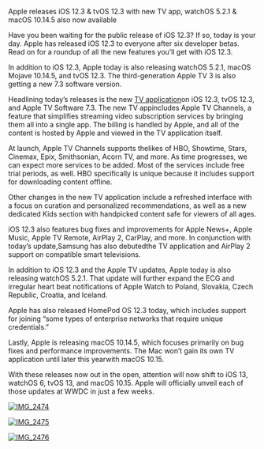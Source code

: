 Apple releases iOS 12.3 & tvOS 12.3 with new TV app, watchOS 5.2.1 & macOS 10.14.5 also now available



Have you been waiting for the public release of iOS 12.3? If so, today is your day. Apple has released iOS 12.3 to everyone after six developer betas. Read on for a roundup of all the new features you’ll get with iOS 12.3.

In addition to iOS 12.3, Apple today is also releasing watchOS 5.2.1, macOS Mojave 10.14.5, and tvOS 12.3. The third-generation Apple TV 3 is also getting a new 7.3 software version.

Headlining today’s releases is the new [TV application](https://www.apple.com/newsroom/2019/05/all-new-apple-tv-app-available-in-over-100-countries-starting-today/)on iOS 12.3, tvOS 12.3, and Apple TV Software 7.3. The new TV appincludes Apple TV Channels, a feature that simplifies streaming video subscription services by bringing them all into a single app. The billing is handled by Apple, and all of the content is hosted by Apple and viewed in the TV application itself.

At launch, Apple TV Channels supports thelikes of HBO, Showtime, Stars, Cinemax, Epix, Smithsonian, Acorn TV, and more. As time progresses, we can expect more services to be added. Most of the services include free trial periods, as well. HBO specifically is unique because it includes support for downloading content offline.

Other changes in the new TV application include a refreshed interface with a focus on curation and personalized recommendations, as well as a new dedicated Kids section with handpicked content safe for viewers of all ages.

iOS 12.3 also features bug fixes and improvements for Apple News+, Apple Music, Apple TV Remote, AirPlay 2, CarPlay, and more. In conjunction with today’s update,Samsung has also debutedthe TV application and AirPlay 2 support on compatible smart televisions.

In addition to iOS 12.3 and the Apple TV updates, Apple today is also releasing watchOS 5.2.1. That update will further expand the ECG and irregular heart beat notifications of Apple Watch to Poland, Slovakia, Czech Republic, Croatia, and Iceland.

Apple has also released HomePod OS 12.3 today, which includes support for joining “some types of enterprise networks that require unique credentials.”

Lastly, Apple is releasing macOS 10.14.5, which focuses primarily on bug fixes and performance improvements. The Mac won’t gain its own TV application until later this yearwith macOS 10.15.

With these releases now out in the open, attention will now shift to iOS 13, watchOS 6, tvOS 13, and macOS 10.15. Apple will officially unveil each of those updates at WWDC in just a few weeks.

[![](https://i1.wp.com/9to5mac.com/wp-content/uploads/sites/6/2019/05/IMG_2474.jpg?zoom=2&w=330&h=713&quality=82&strip=all&ssl=1 "IMG\_2474")](https://9to5mac.com/2019/05/13/ios-12-3-features-tvos-13-more/img_2474/)

[![](https://i0.wp.com/9to5mac.com/wp-content/uploads/sites/6/2019/05/IMG_2475.jpg?zoom=2&w=329&h=713&quality=82&strip=all&ssl=1 "IMG\_2475")](https://9to5mac.com/2019/05/13/ios-12-3-features-tvos-13-more/img_2475/)

[![](https://i2.wp.com/9to5mac.com/wp-content/uploads/sites/6/2019/05/IMG_2476.jpg?zoom=2&w=329&h=713&quality=82&strip=all&ssl=1 "IMG\_2476")](https://9to5mac.com/2019/05/13/ios-12-3-features-tvos-13-more/img_2476/)

